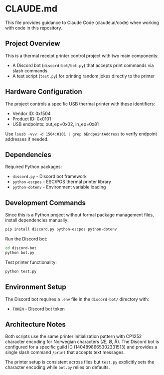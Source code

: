 # CLAUDE.md

This file provides guidance to Claude Code (claude.ai/code) when working with code in this repository.

## Project Overview

This is a thermal receipt printer control project with two main components:
- A Discord bot (`discord-bot/bot.py`) that accepts print commands via slash commands
- A test script (`test.py`) for printing random jokes directly to the printer

## Hardware Configuration

The project controls a specific USB thermal printer with these identifiers:
- Vendor ID: 0x1504
- Product ID: 0x0101
- USB endpoints: out_ep=0x02, in_ep=0x81

Use `lsusb -vvv -d 1504:0101 | grep bEndpointAddress` to verify endpoint addresses if needed.

## Dependencies

Required Python packages:
- `discord.py` - Discord bot framework
- `python-escpos` - ESC/POS thermal printer library
- `python-dotenv` - Environment variable loading

## Development Commands

Since this is a Python project without formal package management files, install dependencies manually:
```bash
pip install discord.py python-escpos python-dotenv
```

Run the Discord bot:
```bash
cd discord-bot
python bot.py
```

Test printer functionality:
```bash
python test.py
```

## Environment Setup

The Discord bot requires a `.env` file in the `discord-bot/` directory with:
- `TOKEN` - Discord bot token

## Architecture Notes

Both scripts use the same printer initialization pattern with CP1252 character encoding for Norwegian characters (Æ, Ø, Å). The Discord bot is configured for a specific guild ID (1404898665302331513) and provides a single slash command `/print` that accepts text messages.

The printer setup is consistent across files but `test.py` explicitly sets the character encoding while `bot.py` relies on defaults.